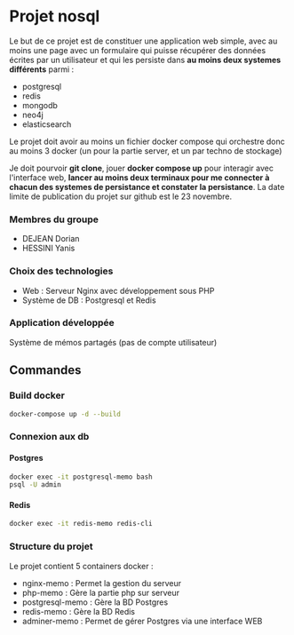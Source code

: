 # Projet nosql

Le but de ce projet est de constituer une application web simple, avec au moins une page avec un formulaire qui puisse récupérer des données écrites par un utilisateur et qui les persiste dans **au moins deux systemes différents** parmi : 
- postgresql 
- redis 
- mongodb 
- neo4j 
- elasticsearch

Le projet doit avoir au moins un fichier docker compose qui orchestre donc au moins 3 docker (un pour la partie server, et un par techno de stockage)

Je doit pourvoir **git clone**, jouer **docker compose up** pour interagir avec l'interface web, **lancer au moins deux terminaux pour me connecter à chacun des systemes de persistance et constater la persistance**.
La date limite de publication du projet sur github est le 23 novembre.

### Membres du groupe
- DEJEAN Dorian
- HESSINI Yanis

### Choix des technologies
- Web : Serveur Nginx avec développement sous PHP
- Système de DB : Postgresql et Redis

### Application développée
Système de mémos partagés (pas de compte utilisateur)

## Commandes

### Build docker
```bash
docker-compose up -d --build
```
### Connexion aux db
#### Postgres
```bash
docker exec -it postgresql-memo bash
psql -U admin
```
#### Redis
```bash
docker exec -it redis-memo redis-cli
```

### Structure du projet

Le projet contient 5 containers docker :
- nginx-memo : Permet la gestion du serveur
- php-memo : Gère la partie php sur serveur
- postgresql-memo : Gère la BD Postgres
- redis-memo : Gère la BD Redis
- adminer-memo : Permet de gérer Postgres via une interface WEB
